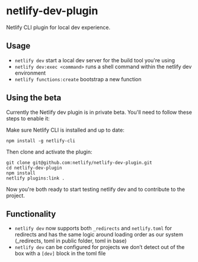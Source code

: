 # netlify-dev-plugin

Netlify CLI plugin for local dev experience.

## Usage

- `netlify dev` start a local dev server for the build tool you're using
- `netlify dev:exec <command>` runs a shell command within the netlify dev environment
- `netlify functions:create` bootstrap a new function

## Using the beta

Currently the Netlify dev plugin is in private beta. You'll need to follow these steps to enable it:

Make sure Netlify CLI is installed and up to date:

```
npm install -g netlify-cli
```

Then clone and activate the plugin:

```
git clone git@github.com:netlify/netlify-dev-plugin.git
cd netlify-dev-plugin
npm install
netlify plugins:link .
```

Now you're both ready to start testing netlify dev and to contribute to the project.

## Functionality

- `netlify dev` now supports both `_redirects` and `netlify.toml` for redirects and has the same logic around loading order as our system (_redirects, toml in public folder, toml in base)
-  `netlify dev` can be configured for projects we don’t detect out of the box with a `[dev]` block in the toml file
